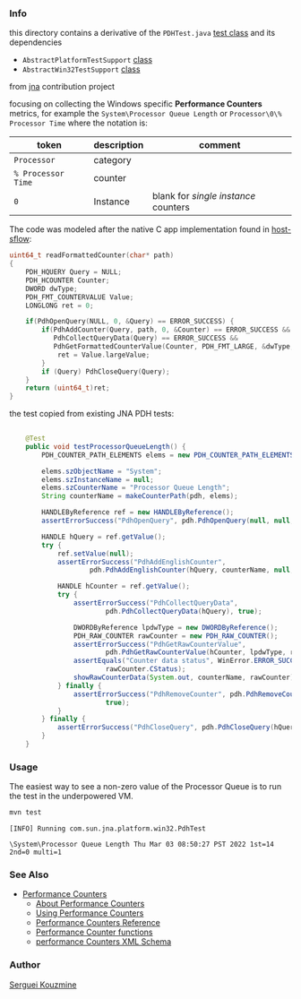 ### Info

this directory contains
a derivative of the `PDHTest.java` [test class](https://github.com/java-native-access/jna/blob/master/contrib/platform/test/com/sun/jna/platform/win32/PdhTest.java)
and its dependencies 
  * `AbstractPlatformTestSupport` [class](https://github.com/java-native-access/jna/blob/master/contrib/platform/test/com/sun/jna/platform/AbstractPlatformTestSupport.java)
  * `AbstractWin32TestSupport` [class](https://github.com/java-native-access/jna/blob/master/contrib/platform/test/com/sun/jna/platform/win32/AbstractWin32TestSupport.java)

 from
[jna](https://github.com/java-native-access/jna) contribution project 

focusing on collecting the Windows specific __Performance Counters__ metrics,
for example the `System\Processor Queue Length` or `Processor\0\% Processor Time` where the notation is:


token | description | comment
--- | --- | ---
`Processor` | category |
`% Processor Time`| counter |
`0`  | Instance  | blank for *single instance* counters

The code was modeled after the native C app implementation found in [host-sflow](https://github.com/sflow/host-sflow):
```c
uint64_t readFormattedCounter(char* path)
{
    PDH_HQUERY Query = NULL;
    PDH_HCOUNTER Counter;
	DWORD dwType;
	PDH_FMT_COUNTERVALUE Value;
	LONGLONG ret = 0;

    if(PdhOpenQuery(NULL, 0, &Query) == ERROR_SUCCESS) {
		if(PdhAddCounter(Query, path, 0, &Counter) == ERROR_SUCCESS && 
           PdhCollectQueryData(Query) == ERROR_SUCCESS &&
		   PdhGetFormattedCounterValue(Counter, PDH_FMT_LARGE, &dwType, &Value) == ERROR_SUCCESS) { 
			ret = Value.largeValue;
		}
		if (Query) PdhCloseQuery(Query);
    }
	return (uint64_t)ret;
}


```
the test copied from existing JNA PDH tests:
```java
    
  	@Test
  	public void testProcessorQueueLength() {
  		PDH_COUNTER_PATH_ELEMENTS elems = new PDH_COUNTER_PATH_ELEMENTS();

  		elems.szObjectName = "System";
  		elems.szInstanceName = null;
  		elems.szCounterName = "Processor Queue Length";
  		String counterName = makeCounterPath(pdh, elems);

  		HANDLEByReference ref = new HANDLEByReference();
  		assertErrorSuccess("PdhOpenQuery", pdh.PdhOpenQuery(null, null, ref), true);

  		HANDLE hQuery = ref.getValue();
  		try {
  			ref.setValue(null);
  			assertErrorSuccess("PdhAddEnglishCounter",
  					pdh.PdhAddEnglishCounter(hQuery, counterName, null, ref), true);

  			HANDLE hCounter = ref.getValue();
  			try {
  				assertErrorSuccess("PdhCollectQueryData",
  						pdh.PdhCollectQueryData(hQuery), true);

  				DWORDByReference lpdwType = new DWORDByReference();
  				PDH_RAW_COUNTER rawCounter = new PDH_RAW_COUNTER();
  				assertErrorSuccess("PdhGetRawCounterValue",
  						pdh.PdhGetRawCounterValue(hCounter, lpdwType, rawCounter), true);
  				assertEquals("Counter data status", WinError.ERROR_SUCCESS,
  						rawCounter.CStatus);
  				showRawCounterData(System.out, counterName, rawCounter);
  			} finally {
  				assertErrorSuccess("PdhRemoveCounter", pdh.PdhRemoveCounter(hCounter),
  						true);
  			}
  		} finally {
  			assertErrorSuccess("PdhCloseQuery", pdh.PdhCloseQuery(hQuery), true);
  		}
  	}

```
### Usage

The easiest way to see a non-zero value of the Processor Queue is to run the test in the underpowered VM.

```sh
mvn test
```
```text
[INFO] Running com.sun.jna.platform.win32.PdhTest
```
```text
\System\Processor Queue Length Thu Mar 03 08:50:27 PST 2022 1st=14 2nd=0 multi=1
```
### See Also
   * [Performance Counters](https://learn.microsoft.com/en-us/windows/win32/perfctrs/performance-counters-portal)
     + [About Performance Counters](https://learn.microsoft.com/en-us/windows/win32/perfctrs/about-performance-counters)
     + [Using Performance Counters](https://learn.microsoft.com/en-us/windows/win32/perfctrs/using-performance-counters)
     + [Performance Counters Reference](https://learn.microsoft.com/en-us/windows/win32/perfctrs/performance-counters-reference)
     + [Performance Counter functions](https://learn.microsoft.com/en-us/windows/win32/perfctrs/performance-counters-functions)
     + [performance Counters XML Schema](https://learn.microsoft.com/en-us/windows/win32/perfctrs/performance-counters-schema)

### Author
[Serguei Kouzmine](kouzmine_serguei@yahoo.com)
